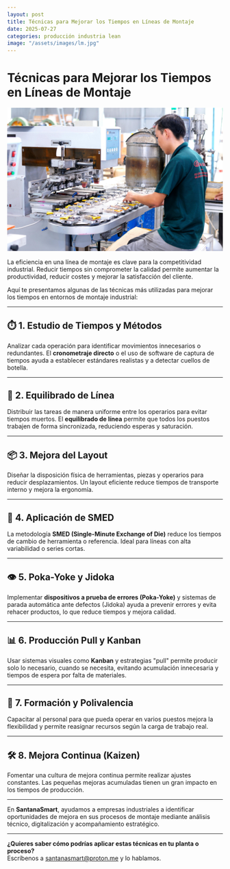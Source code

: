 ```yaml
---
layout: post
title: Técnicas para Mejorar los Tiempos en Líneas de Montaje
date: 2025-07-27
categories: producción industria lean
image: "/assets/images/lm.jpg"
---
```


# Técnicas para Mejorar los Tiempos en Líneas de Montaje

<p align="center">
  <img src="/assets/images/lm.jpg" alt="Santana y Rockwell en Linares" style="max-width: 100%; height: auto;">
</p>

La eficiencia en una línea de montaje es clave para la competitividad industrial. Reducir tiempos sin comprometer la calidad permite aumentar la productividad, reducir costes y mejorar la satisfacción del cliente.

Aquí te presentamos algunas de las técnicas más utilizadas para mejorar los tiempos en entornos de montaje industrial:

---

## ⏱️ 1. Estudio de Tiempos y Métodos

Analizar cada operación para identificar movimientos innecesarios o redundantes. El **cronometraje directo** o el uso de software de captura de tiempos ayuda a establecer estándares realistas y a detectar cuellos de botella.

---

## 🔄 2. Equilibrado de Línea

Distribuir las tareas de manera uniforme entre los operarios para evitar tiempos muertos. El **equilibrado de línea** permite que todos los puestos trabajen de forma sincronizada, reduciendo esperas y saturación.

---

## 📦 3. Mejora del Layout

Diseñar la disposición física de herramientas, piezas y operarios para reducir desplazamientos. Un layout eficiente reduce tiempos de transporte interno y mejora la ergonomía.

---

## 🧰 4. Aplicación de SMED

La metodología **SMED (Single-Minute Exchange of Die)** reduce los tiempos de cambio de herramienta o referencia. Ideal para líneas con alta variabilidad o series cortas.

---

## 👁️ 5. Poka-Yoke y Jidoka

Implementar **dispositivos a prueba de errores (Poka-Yoke)** y sistemas de parada automática ante defectos (Jidoka) ayuda a prevenir errores y evita rehacer productos, lo que reduce tiempos y mejora calidad.

---

## 📊 6. Producción Pull y Kanban

Usar sistemas visuales como **Kanban** y estrategias "pull" permite producir solo lo necesario, cuando se necesita, evitando acumulación innecesaria y tiempos de espera por falta de materiales.

---

## 🧠 7. Formación y Polivalencia

Capacitar al personal para que pueda operar en varios puestos mejora la flexibilidad y permite reasignar recursos según la carga de trabajo real.

---

## 🛠️ 8. Mejora Continua (Kaizen)

Fomentar una cultura de mejora continua permite realizar ajustes constantes. Las pequeñas mejoras acumuladas tienen un gran impacto en los tiempos de producción.

---

En **SantanaSmart**, ayudamos a empresas industriales a identificar oportunidades de mejora en sus procesos de montaje mediante análisis técnico, digitalización y acompañamiento estratégico.

---

**¿Quieres saber cómo podrías aplicar estas técnicas en tu planta o proceso?**  
Escríbenos a [santanasmart@proton.me](mailto:santanasmart@proton.me) y lo hablamos.

